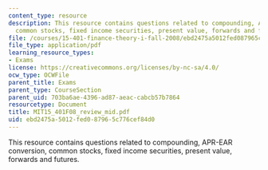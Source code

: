 ```yaml
---
content_type: resource
description: This resource contains questions related to compounding, APR-EAR conversion,
  common stocks, fixed income securities, present value, forwards and futures.
file: /courses/15-401-finance-theory-i-fall-2008/ebd2475a5012fed087965c776cef84d0_MIT15_401F08_review_mid.pdf
file_type: application/pdf
learning_resource_types:
- Exams
license: https://creativecommons.org/licenses/by-nc-sa/4.0/
ocw_type: OCWFile
parent_title: Exams
parent_type: CourseSection
parent_uid: 703ba6ae-4396-ad87-aeac-cabcb57b7864
resourcetype: Document
title: MIT15_401F08_review_mid.pdf
uid: ebd2475a-5012-fed0-8796-5c776cef84d0
---
```

This resource contains questions related to compounding, APR-EAR conversion, common stocks, fixed income securities, present value, forwards and futures.